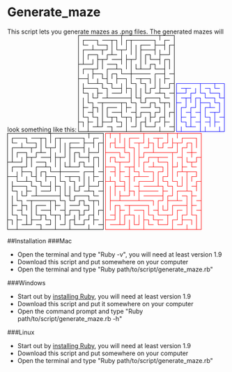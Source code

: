 # Generate_maze

This script lets you generate mazes as .png files. The generated mazes will look something like this:
![maze 1](https://github.com/emilbonnek/generate_maze/blob/master/mazes/1.png)
![maze 2](https://github.com/emilbonnek/generate_maze/blob/master/mazes/2.png)
![maze 3](https://github.com/emilbonnek/generate_maze/blob/master/mazes/3.png)
![maze 4](https://github.com/emilbonnek/generate_maze/blob/master/mazes/4.png)

##Installation
###Mac
*   Open the terminal and type "Ruby -v", you will need at least version 1.9
*   Download this script and put somewhere on your computer
*   Open the terminal and type "Ruby path/to/script/generate_maze.rb"

###Windows
*   Start out by [installing Ruby](http://rubyinstaller.org/), you will need at least version 1.9
*   Download this script and put it somewhere on your computer
*   Open the command prompt and type "Ruby path/to/script/generate_maze.rb -h"

###Linux
*   Start out by [installing Ruby](https://www.ruby-lang.org/en/documentation/installation/), you will need at least version 1.9
*   Download this script and put somewhere on your computer
*   Open the terminal and type "Ruby path/to/script/generate_maze.rb"
